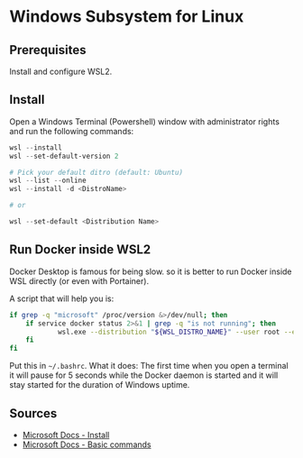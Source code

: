 # Windows Subsystem for Linux

## Prerequisites

Install and configure WSL2.

## Install

Open a Windows Terminal (Powershell) window with administrator rights and run the following commands:

```powershell
wsl --install
wsl --set-default-version 2

# Pick your default ditro (default: Ubuntu)
wsl --list --online
wsl --install -d <DistroName>

# or

wsl --set-default <Distribution Name>
```

## Run Docker inside WSL2

Docker Desktop is famous for being slow. so it is better to run Docker inside WSL directly (or even with Portainer).

A script that will help you is:

```bash
if grep -q "microsoft" /proc/version &>/dev/null; then
    if service docker status 2>&1 | grep -q "is not running"; then
            wsl.exe --distribution "${WSL_DISTRO_NAME}" --user root --exec /usr/sbin/service docker start > /dev/null 2>&1
    fi
fi
```

Put this in `~/.bashrc`. What it does: The first time when you open a terminal it will pause for 5 seconds while the Docker daemon is started and it will stay started for the duration of Windows uptime.

## Sources

- [Microsoft Docs - Install](https://learn.microsoft.com/en-us/windows/wsl/install)
- [Microsoft Docs - Basic commands](https://learn.microsoft.com/en-us/windows/wsl/basic-commands#install-a-specific-linux-distribution)
